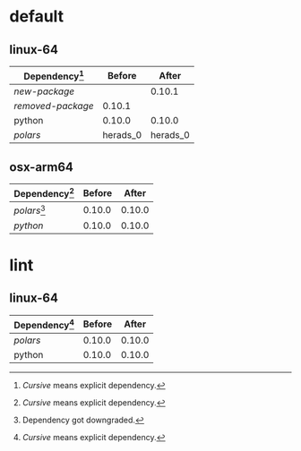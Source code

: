 # default

## linux-64

| Dependency[^1] | Before | After |
| - | - | - |
| *new-package* |  | 0.10.1 |
| *removed-package* | 0.10.1 |  |
| python | 0.10.0 | 0.10.0 |
| *polars* | herads_0 | herads_0 |

## osx-arm64

| Dependency[^1] | Before | After |
| - | - | - |
| *polars*[^2] | 0.10.0 | 0.10.0 |
| *python* | 0.10.0 | 0.10.0 |

# lint

## linux-64

| Dependency[^1] | Before | After |
| - | - | - |
| *polars* | 0.10.0 | 0.10.0 |
| python | 0.10.0 | 0.10.0 |

[^1]: *Cursive* means explicit dependency.
[^2]: Dependency got downgraded.
